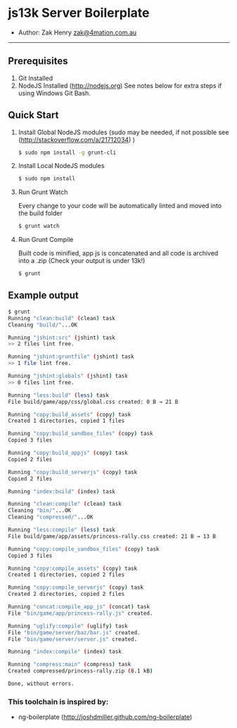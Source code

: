 # js13k Server Boilerplate

* Author: Zak Henry <zak@4mation.com.au>

***

## Prerequisites

1.  Git Installed
2.  NodeJS Installed (http://nodejs.org)
    See notes below for extra steps if using Windows Git Bash.

## Quick Start

1. Install Global NodeJS modules (sudo may be needed, if not possible see (http://stackoverflow.com/a/21712034) )
    ```sh
    $ sudo npm install -g grunt-cli
    ```

2. Install Local NodeJS modules
    ```sh
    $ sudo npm install
    ```

3. Run Grunt Watch

    Every change to your code will be automatically linted and moved into the build folder
    ```sh
    $ grunt watch
    ```

4. Run Grunt Compile

    Built code is minified, app js is concatenated and all code is archived into a .zip (Check your output is under 13k!)
    ```sh
    $ grunt
    ```


## Example output
```sh
$ grunt
Running "clean:build" (clean) task
Cleaning "build/"...OK

Running "jshint:src" (jshint) task
>> 2 files lint free.

Running "jshint:gruntfile" (jshint) task
>> 1 file lint free.

Running "jshint:globals" (jshint) task
>> 0 files lint free.

Running "less:build" (less) task
File build/game/app/css/global.css created: 0 B → 21 B

Running "copy:build_assets" (copy) task
Created 1 directories, copied 1 files

Running "copy:build_sandbox_files" (copy) task
Copied 3 files

Running "copy:build_appjs" (copy) task
Copied 2 files

Running "copy:build_serverjs" (copy) task
Copied 2 files

Running "index:build" (index) task

Running "clean:compile" (clean) task
Cleaning "bin/"...OK
Cleaning "compressed/"...OK

Running "less:compile" (less) task
File build/game/app/assets/princess-rally.css created: 21 B → 13 B

Running "copy:compile_sandbox_files" (copy) task
Copied 3 files

Running "copy:compile_assets" (copy) task
Created 1 directories, copied 2 files

Running "copy:compile_serverjs" (copy) task
Created 2 directories, copied 2 files

Running "concat:compile_app_js" (concat) task
File "bin/game/app/princess-rally.js" created.

Running "uglify:compile" (uglify) task
File "bin/game/server/baz/bar.js" created.
File "bin/game/server/server.js" created.

Running "index:compile" (index) task

Running "compress:main" (compress) task
Created compressed/princess-rally.zip (8.1 kB)

Done, without errors.
```

### This toolchain is inspired by:
* ng-boilerplate (http://joshdmiller.github.com/ng-boilerplate)

